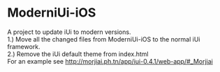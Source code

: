 # ModerniUi-iOS
A project to update iUi to modern versions. 
</br> 
1.) Move all the changed files from ModerniUi-iOS to the normal iUi framework.
</br> 
2.) Remove the iUi default theme from index.html
</br>
For an example see http://morjiai.ph.tn/app/iui-0.4.1/web-app/#_Morjiai 
